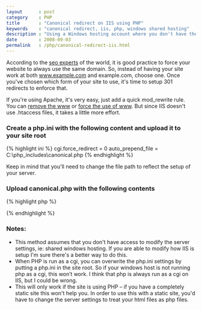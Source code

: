 ```yaml
---
layout      : post
category    : PHP
title       : "Canonical redirect on IIS using PHP"
keywords    : "canonical redirect, iis, php, windows shared hosting"
description : "Using a Windows hosting account where you don't have the ability to modify IIS configurations? Here's one method for setting up a canonical redirect."
date        : 2008-09-03
permalink   : /php/canonical-redirect-iis.html
---
```

According to the [seo
experts](http://www.mattcutts.com/blog/seo-advice-url-canonicalization/)
of the world, it is good practice to force your website to always use
the same domain. So, instead of having your site work at both
www.example.com and example.com, choose one. Once you've chosen which
form of your site to use, it's time to setup 301 redirects to enforce
that.

If you're using Apache, it's very easy, just add a quick mod\_rewrite
rule. You can [remove the
www](http://www.askapache.com/htaccess/mod_rewrite-tips-and-tricks.html#require-no-www-in-htaccess)
or [force the use of
www](http://www.askapache.com/htaccess/mod_rewrite-tips-and-tricks.html#require-the-www-in-htaccess).
But since IIS doesn't use .htaccess files, it takes a little more
effort.

### Create a php.ini with the following content and upload it to your site root

{% highlight ini %}
cgi.force_redirect = 0
auto_prepend_file = C:\php_includes\canonical.php
{% endhighlight %}

Keep in mind that you'll need to change the file path to reflect the
setup of your server.

### Upload canonical.php with the following contents

{% highlight php %}
<?php
// Any directory index filenames should go in here with a leading /
// This is removed when doing the redirect in order to maintain consistency,
// without this, when visiting example.com you would be redirected to www.example.com/index.htm
$index_files = array('/index.htm','/index.html','/index.php');

// The rewrite only kicks in if the host does not begin with www. and the code is not running
// on localhost. When developing a site I setup dev.example.com on my dev machine and use
// the same code as is on the live server, so I don't want to be redirected if I'm
// accessing the code locally.
if(substr($_SERVER['HTTP_HOST'],0,4) !== 'www.' && $_SERVER['LOCAL_ADDR'] !== '127.0.0.1'){
    $url = 'http://www.'.$_SERVER['HTTP_HOST'].str_replace($index_files, '', $_SERVER['PATH_INFO']);
    header ('HTTP/1.1 301 Moved Permanently');
    header("Location: $url");
    exit();
}
?>
{% endhighlight %}

### Notes:

-   This method assumes that you don't have access to modify the server
    settings, ie: shared windows hosting. If you are able to modify how
    IIS is setup I'm sure there's a better way to do this.
-   When PHP is run as a cgi, you can overwrite the php.ini settings by
    putting a php.ini in the site root. So if your windows host is not
    running php as a cgi, this won’t work. I think that php is always
    run as a cgi on IIS, but I could be wrong.
-   This will only work if the site is using PHP – if you have a
    completely static site this won't help you. In order to use this
    with a static site, you'd have to change the server settings to
    treat your html files as php files.

